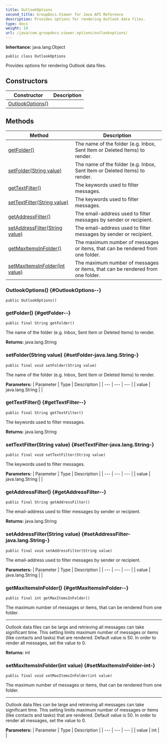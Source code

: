 ```yaml
---
title: OutlookOptions
second_title: GroupDocs.Viewer for Java API Reference
description: Provides options for rendering Outlook data files.
type: docs
weight: 19
url: /java/com.groupdocs.viewer.options/outlookoptions/
---
```

**Inheritance:**
java.lang.Object
```
public class OutlookOptions
```

Provides options for rendering Outlook data files.
## Constructors

| Constructor | Description |
| --- | --- |
| [OutlookOptions()](#OutlookOptions--) |  |
## Methods

| Method | Description |
| --- | --- |
| [getFolder()](#getFolder--) | The name of the folder (e.g. Inbox, Sent Item or Deleted Items) to render. |
| [setFolder(String value)](#setFolder-java.lang.String-) | The name of the folder (e.g. Inbox, Sent Item or Deleted Items) to render. |
| [getTextFilter()](#getTextFilter--) | The keywords used to filter messages. |
| [setTextFilter(String value)](#setTextFilter-java.lang.String-) | The keywords used to filter messages. |
| [getAddressFilter()](#getAddressFilter--) | The email-address used to filter messages by sender or recipient. |
| [setAddressFilter(String value)](#setAddressFilter-java.lang.String-) | The email-address used to filter messages by sender or recipient. |
| [getMaxItemsInFolder()](#getMaxItemsInFolder--) | The maximum number of messages or items, that can be rendered from one folder. |
| [setMaxItemsInFolder(int value)](#setMaxItemsInFolder-int-) | The maximum number of messages or items, that can be rendered from one folder. |
### OutlookOptions() {#OutlookOptions--}
```
public OutlookOptions()
```


### getFolder() {#getFolder--}
```
public final String getFolder()
```


The name of the folder (e.g. Inbox, Sent Item or Deleted Items) to render.

**Returns:**
java.lang.String
### setFolder(String value) {#setFolder-java.lang.String-}
```
public final void setFolder(String value)
```


The name of the folder (e.g. Inbox, Sent Item or Deleted Items) to render.

**Parameters:**
| Parameter | Type | Description |
| --- | --- | --- |
| value | java.lang.String |  |

### getTextFilter() {#getTextFilter--}
```
public final String getTextFilter()
```


The keywords used to filter messages.

**Returns:**
java.lang.String
### setTextFilter(String value) {#setTextFilter-java.lang.String-}
```
public final void setTextFilter(String value)
```


The keywords used to filter messages.

**Parameters:**
| Parameter | Type | Description |
| --- | --- | --- |
| value | java.lang.String |  |

### getAddressFilter() {#getAddressFilter--}
```
public final String getAddressFilter()
```


The email-address used to filter messages by sender or recipient.

**Returns:**
java.lang.String
### setAddressFilter(String value) {#setAddressFilter-java.lang.String-}
```
public final void setAddressFilter(String value)
```


The email-address used to filter messages by sender or recipient.

**Parameters:**
| Parameter | Type | Description |
| --- | --- | --- |
| value | java.lang.String |  |

### getMaxItemsInFolder() {#getMaxItemsInFolder--}
```
public final int getMaxItemsInFolder()
```


The maximum number of messages or items, that can be rendered from one folder.

--------------------

Outlook data files can be large and retrieving all messages can take significant time. This setting limits maximum number of messages or items (like contacts and tasks) that are rendered. Default value is 50. In order to render all messages, set the value to 0.

**Returns:**
int
### setMaxItemsInFolder(int value) {#setMaxItemsInFolder-int-}
```
public final void setMaxItemsInFolder(int value)
```


The maximum number of messages or items, that can be rendered from one folder.

--------------------

Outlook data files can be large and retrieving all messages can take significant time. This setting limits maximum number of messages or items (like contacts and tasks) that are rendered. Default value is 50. In order to render all messages, set the value to 0.

**Parameters:**
| Parameter | Type | Description |
| --- | --- | --- |
| value | int |  |

